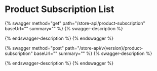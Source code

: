 # Product Subscription List

{% swagger method="get" path="/store-api/product-subscription" baseUrl="" summary="" %}
{% swagger-description %}

{% endswagger-description %}
{% endswagger %}

{% swagger method="post" path="/store-api/v{version}/product-subscription" baseUrl="" summary="" %}
{% swagger-description %}

{% endswagger-description %}
{% endswagger %}
